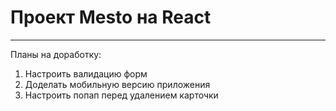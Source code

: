 # Проект Mesto на React
_______________
Планы на доработку:
1. Настроить валидацию форм
2. Доделать мобильную версию приложения
3. Настроить попап перед удалением карточки
